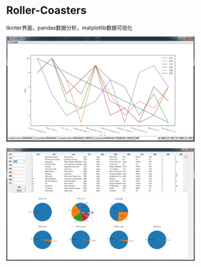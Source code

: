 # Roller-Coasters
tkinter界面，pandas数据分析，matplotlib数据可视化  
  
![image](https://github.com/star1986xk/Roller-Coasters/blob/master/win1.jpg)
  
![image](https://github.com/star1986xk/Roller-Coasters/blob/master/win2.jpg)
